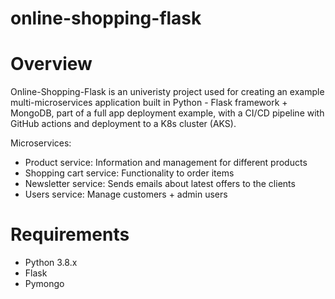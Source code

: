 # online-shopping-flask
# Overview
Online-Shopping-Flask is an univeristy project used for creating an example multi-microservices application built in Python - Flask framework + MongoDB, part of a full app deployment example, with a CI/CD pipeline with GitHub actions and deployment to a K8s cluster (AKS).

Microservices:
- Product service: Information and management for different products
- Shopping cart service: Functionality to order items
- Newsletter service: Sends emails about latest offers to the clients
- Users service: Manage customers + admin users

# Requirements
- Python 3.8.x
- Flask
- Pymongo
